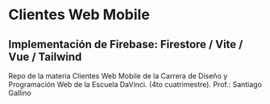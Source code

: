 # Clientes Web Mobile
## Implementación de  Firebase: Firestore / Vite / Vue / Tailwind 

Repo de la materia Clientes Web Mobile de la Carrera de Diseño y Programación Web de la Escuela DaVinci. (4to cuatrimestre).
Prof.: Santiago Gallino
